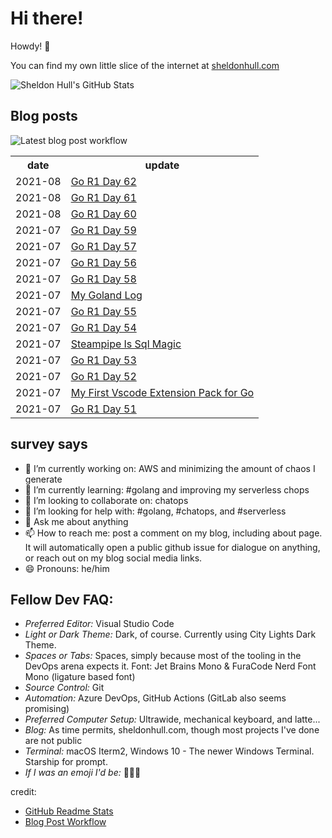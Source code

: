# Hi there! 

Howdy! 👋 

You can find my own little slice of the internet at [sheldonhull.com](https://www.sheldonhull.com)

![Sheldon Hull's GitHub Stats](https://github-readme-stats.vercel.app/api?username=sheldonhull&theme=tokyonight&count_private=true&show_icons=true)

## Blog posts

![Latest blog post workflow](https://github.com/sheldonhull/sheldonhull/workflows/Latest%20blog%20post%20workflow/badge.svg)
<table style="width:100%">
  <tr>
    <th>date</th>
    <th>update</th>
  </tr>
<!-- BLOG-POST-LIST:START -->
<tr><td>2021-08</td><td><a href="https://www.sheldonhull.com/go-r1-day-62/">Go R1 Day 62</a></td></tr>
<tr><td>2021-08</td><td><a href="https://www.sheldonhull.com/go-r1-day-61/">Go R1 Day 61</a></td></tr>
<tr><td>2021-08</td><td><a href="https://www.sheldonhull.com/go-r1-day-60/">Go R1 Day 60</a></td></tr>
<tr><td>2021-07</td><td><a href="https://www.sheldonhull.com/go-r1-day-59/">Go R1 Day 59</a></td></tr>
<tr><td>2021-07</td><td><a href="https://www.sheldonhull.com/go-r1-day-57/">Go R1 Day 57</a></td></tr>
<tr><td>2021-07</td><td><a href="https://www.sheldonhull.com/go-r1-day-56/">Go R1 Day 56</a></td></tr>
<tr><td>2021-07</td><td><a href="https://www.sheldonhull.com/go-r1-day-58/">Go R1 Day 58</a></td></tr>
<tr><td>2021-07</td><td><a href="https://www.sheldonhull.com/my-goland-log/">My Goland Log</a></td></tr>
<tr><td>2021-07</td><td><a href="https://www.sheldonhull.com/go-r1-day-55/">Go R1 Day 55</a></td></tr>
<tr><td>2021-07</td><td><a href="https://www.sheldonhull.com/go-r1-day-54/">Go R1 Day 54</a></td></tr>
<tr><td>2021-07</td><td><a href="https://www.sheldonhull.com/steampipe-is-sql-magic/">Steampipe Is Sql Magic</a></td></tr>
<tr><td>2021-07</td><td><a href="https://www.sheldonhull.com/go-r1-day-53/">Go R1 Day 53</a></td></tr>
<tr><td>2021-07</td><td><a href="https://www.sheldonhull.com/go-r1-day-52/">Go R1 Day 52</a></td></tr>
<tr><td>2021-07</td><td><a href="https://www.sheldonhull.com/my-first-vscode-extension-pack-for-go/">My First Vscode Extension Pack for Go</a></td></tr>
<tr><td>2021-07</td><td><a href="https://www.sheldonhull.com/go-r1-day-51/">Go R1 Day 51</a></td></tr>

<!-- BLOG-POST-LIST:END -->
</table>

## survey says 

- 🔭  I’m currently working on: AWS and minimizing the amount of chaos I generate
- 🌱  I’m currently learning: #golang and improving my serverless chops
- 👯  I’m looking to collaborate on: chatops
- 🤔  I’m looking for help with: #golang, #chatops, and #serverless
- 💬  Ask me about anything
- 📫  How to reach me: post a comment on my blog, including about page. It will automatically open a public github issue for dialogue on anything, or reach out on my blog social media links.
- 😄  Pronouns: he/him


## Fellow Dev FAQ:

- _Preferred Editor:_ Visual Studio Code
- _Light or Dark Theme:_ Dark, of course. Currently using City Lights Dark Theme.
- _Spaces or Tabs:_ Spaces, simply because most of the tooling in the DevOps arena expects it. Font: Jet Brains Mono & FuraCode Nerd Font Mono (ligature based font)
- _Source Control:_ Git
- _Automation:_ Azure DevOps, GitHub Actions (GitLab also seems promising)
- _Preferred Computer Setup:_ Ultrawide, mechanical keyboard, and latte...
- _Blog:_ As time permits, sheldonhull.com, though most projects I've done are not public 
- _Terminal:_ macOS Iterm2, Windows 10 - The newer Windows Terminal. Starship for prompt.
- _If I was an emoji I'd be:_ 🌮🌮🌮


credit:
* [GitHub Readme Stats](https://github.com/anuraghazra/github-readme-stats)
* [Blog Post Workflow](https://github.com/gautamkrishnar/blog-post-workflow)
